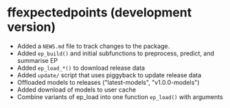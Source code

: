 # ffexpectedpoints (development version)

* Added a `NEWS.md` file to track changes to the package.
* Added `ep_build()` and initial subfunctions to preprocess, predict, and summarise EP
* Added `ep_load_*()` to download release data
* Added `update/` script that uses piggyback to update release data
* Offloaded models to releases ("latest-models", "v1.0.0-models")
* Added download of models to user cache
* Combine variants of ep_load into one function `ep_load()` with arguments

